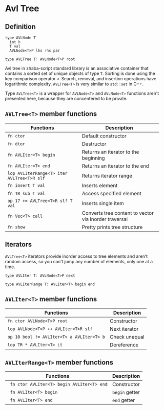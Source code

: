 # Avl Tree

## Definition

```zh
type AVLNode T
  int h
  T val
  AVLNode<T>P lhs rhs par
```

```zh
type AVLTree T: AVLNode<T>P root
```

Avl tree in zhaba-script standard library is an associative container that contains a sorted set of unique objects of type `T`. Sorting is done using the key comparison operator `<`. Search, removal, and insertion operations have logarithmic complexity. `AVLTree<T>` is very similar to `std::set` in C++.

Type `AVLTree<T>` is a wrapper for `AVLNode<T>` and `AVLNode<T>` functions aren't presented here, because they are concentered to be private.

## `AVLTree<T>` member functions

| Functions                                  | Description                                           |
| ------------------------------------------ | ----------------------------------------------------- |
| `fn ctor`                                  | Default constructor                                   |
| `fn dtor`                                  | Destructor                                            |
| `fn AVLIter<T> begin`                      | Returns an iterator to the beginning                  |
| `fn AVLIter<T> end`                        | Returns an iterator to the end                        |
| `lop AVLIterRange<T> iter AVLTree<T>R slf` | Returns iterator range                                |
| `fn insert T val`                          | Inserts element                                       |
| `fn TR sub T val`                          | Access specified element                              |
| `op 17 += AVLTree<T>R slf T val`           | Inserts single item                                   |
| `fn Vec<T> call`                           | Converts tree content to vector via inorder traversal |
| `fn show`                                  | Pretty prints tree structure                          |

## Iterators

`AVLTree<T>` iterators provide inorder access to tree elements and aren't random access, so you can't jump any number of elements, only one at a time.

```zh
type AVLIter T: AVLNode<T>P next
```

```zh
type AVLIterRange T: AVLIter<T> begin end
```

## `AVLIter<T>` member functions

| Functions                                 | Description   |
| ----------------------------------------- | ------------- |
| `fn ctor AVLNode<T>P root`                | Constructor   |
| `lop AVLNode<T>P ++ AVLIter<T>R slf`      | Next iterator |
| `op 10 bool != AVLIter<T> a AVLIter<T> b` | Check unequal |
| `lop TR * AVLIter<T> it`                  | Dereference   |

## `AVLIterRange<T>` member functions

| Functions                                  | Description    |
| ------------------------------------------ | -------------- |
| ` fn ctor AVLIter<T> begin AVLIter<T> end` | Constructor    |
| ` fn AVLIter<T> begin`                     | `begin` getter |
| ` fn AVLIter<T> end`                       | `end` getter   |
